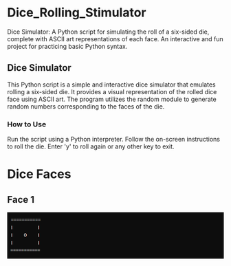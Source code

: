 # Dice_Rolling_Stimulator
Dice Simulator: A Python script for simulating the roll of a six-sided die, complete with ASCII art representations of each face. An interactive and fun project for practicing basic Python syntax.

## Dice Simulator
This Python script is a simple and interactive dice simulator that emulates rolling a six-sided die. It provides a visual representation of the rolled dice face using ASCII art. The program utilizes the random module to generate random numbers corresponding to the faces of the die.

### How to Use
Run the script using a Python interpreter.
Follow the on-screen instructions to roll the die.
Enter 'y' to roll again or any other key to exit.

# Dice Faces
## Face 1
![Face 1](https://github.com/SiriSrinivas6/Dice_Rolling_Stimulator/blob/f4af3b08f0e61e7c34ecf0381bb9b0fc30d09533/Screenshots/1.png)
